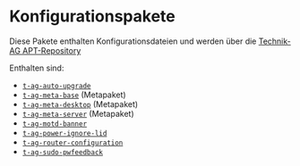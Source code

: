 # Konfigurationspakete

Diese Pakete enthalten Konfigurationsdateien und werden über die [Technik-AG APT-Repository](https://github.com/Technik-AG/apt-repo)

Enthalten sind:
 * [`t-ag-auto-upgrade`](packages/t-ag-auto-upgrade/README.md)
 * [`t-ag-meta-base`](packages/t-ag-meta-base/README.md) (Metapaket)
 * [`t-ag-meta-desktop`](packages/t-ag-meta-desktop/README.md) (Metapaket)
 * [`t-ag-meta-server`](packages/t-ag-meta-server/README.md) (Metapaket)
 * [`t-ag-motd-banner`](packages/t-ag-motd-banner/README.md)
 * [`t-ag-power-ignore-lid`](packages/t-ag-power-ignore-lid/README.md)
 * [`t-ag-router-configuration`](packages/t-ag-router-configuration/README.md)
 * [`t-ag-sudo-pwfeedback`](packages/t-ag-sudo-pwfeedback/README.md)